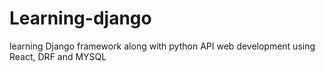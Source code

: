 # Learning-django
learning Django  framework along with python API web development using React, DRF and MYSQL
